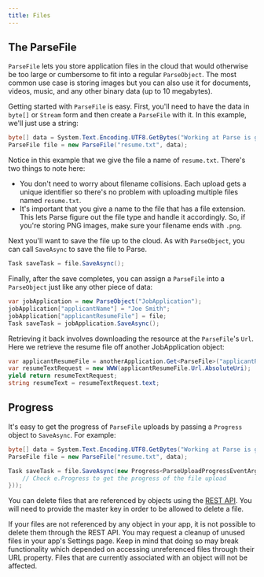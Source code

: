 ```yaml
---
title: Files
---
```


## The ParseFile

`ParseFile` lets you store application files in the cloud that would otherwise be too large or cumbersome to fit into a regular `ParseObject`. The most common use case is storing images but you can also use it for documents, videos, music, and any other binary data (up to 10 megabytes).

Getting started with `ParseFile` is easy. First, you'll need to have the data in `byte[]` or `Stream` form and then create a `ParseFile` with it. In this example, we'll just use a string:

```cs
byte[] data = System.Text.Encoding.UTF8.GetBytes("Working at Parse is great!");
ParseFile file = new ParseFile("resume.txt", data);
```

Notice in this example that we give the file a name of `resume.txt`. There's two things to note here:

*   You don't need to worry about filename collisions. Each upload gets a unique identifier so there's no problem with uploading multiple files named `resume.txt`.
*   It's important that you give a name to the file that has a file extension. This lets Parse figure out the file type and handle it accordingly. So, if you're storing PNG images, make sure your filename ends with `.png`.

Next you'll want to save the file up to the cloud. As with `ParseObject`, you can call `SaveAsync` to save the file to Parse.

```cs
Task saveTask = file.SaveAsync();
```

Finally, after the save completes, you can assign a `ParseFile` into a `ParseObject` just like any other piece of data:

```cs
var jobApplication = new ParseObject("JobApplication");
jobApplication["applicantName"] = "Joe Smith";
jobApplication["applicantResumeFile"] = file;
Task saveTask = jobApplication.SaveAsync();
```

Retrieving it back involves downloading the resource at the `ParseFile`'s `Url`. Here we retrieve the resume file off another JobApplication object:

```cs
var applicantResumeFile = anotherApplication.Get<ParseFile>("applicantResumeFile");
var resumeTextRequest = new WWW(applicantResumeFile.Url.AbsoluteUri);
yield return resumeTextRequest;
string resumeText = resumeTextRequest.text;
```

## Progress

It's easy to get the progress of `ParseFile` uploads by passing a `Progress` object to `SaveAsync`. For example:

```cs
byte[] data = System.Text.Encoding.UTF8.GetBytes("Working at Parse is great!");
ParseFile file = new ParseFile("resume.txt", data);

Task saveTask = file.SaveAsync(new Progress<ParseUploadProgressEventArgs>(e => {
    // Check e.Progress to get the progress of the file upload
}));
```

You can delete files that are referenced by objects using the [REST API](rest/files.md#deleting-files). You will need to provide the master key in order to be allowed to delete a file.

If your files are not referenced by any object in your app, it is not possible to delete them through the REST API. You may request a cleanup of unused files in your app's Settings page. Keep in mind that doing so may break functionality which depended on accessing unreferenced files through their URL property. Files that are currently associated with an object will not be affected.
